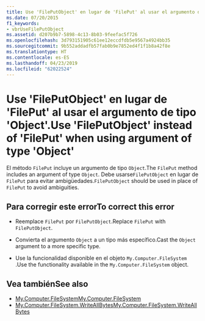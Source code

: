 ```yaml
---
title: Use 'FilePutObject' en lugar de 'FilePut' al usar el argumento de tipo 'Object'.
ms.date: 07/20/2015
f1_keywords:
- vbrUseFilePutObject
ms.assetid: d207b9b7-5898-4c13-8b03-9feefac5f726
ms.openlocfilehash: 3d793151905c61ee12eccdfdb5e9567a4924bb35
ms.sourcegitcommit: 9b552addadfb57fab0b9e7852ed4f1f1b8a42f8e
ms.translationtype: HT
ms.contentlocale: es-ES
ms.lasthandoff: 04/23/2019
ms.locfileid: "62022524"
---
```

# <a name="use-fileputobject-instead-of-fileput-when-using-argument-of-type-object"></a><span data-ttu-id="674b6-102">Use 'FilePutObject' en lugar de 'FilePut' al usar el argumento de tipo 'Object'.</span><span class="sxs-lookup"><span data-stu-id="674b6-102">Use 'FilePutObject' instead of 'FilePut' when using argument of type 'Object'</span></span>
<span data-ttu-id="674b6-103">El método `FilePut` incluye un argumento de tipo `Object`.</span><span class="sxs-lookup"><span data-stu-id="674b6-103">The `FilePut` method includes an argument of type `Object`.</span></span> <span data-ttu-id="674b6-104">Debe usarse`FilePutObject` en lugar de `FilePut` para evitar ambigüedades.</span><span class="sxs-lookup"><span data-stu-id="674b6-104">`FilePutObject` should be used in place of `FilePut` to avoid ambiguities.</span></span>  
  
## <a name="to-correct-this-error"></a><span data-ttu-id="674b6-105">Para corregir este error</span><span class="sxs-lookup"><span data-stu-id="674b6-105">To correct this error</span></span>  
  
- <span data-ttu-id="674b6-106">Reemplace `FilePut` por `FilePutObject`.</span><span class="sxs-lookup"><span data-stu-id="674b6-106">Replace `FilePut` with `FilePutObject`.</span></span>  
  
- <span data-ttu-id="674b6-107">Convierta el argumento `Object` a un tipo más específico.</span><span class="sxs-lookup"><span data-stu-id="674b6-107">Cast the `Object` argument to a more specific type.</span></span>  
  
- <span data-ttu-id="674b6-108">Use la funcionalidad disponible en el objeto `My.Computer.FileSystem` .</span><span class="sxs-lookup"><span data-stu-id="674b6-108">Use the functionality available in the `My.Computer.FileSystem` object.</span></span>  
  
## <a name="see-also"></a><span data-ttu-id="674b6-109">Vea también</span><span class="sxs-lookup"><span data-stu-id="674b6-109">See also</span></span>

- [<span data-ttu-id="674b6-110">My.Computer.FileSystem</span><span class="sxs-lookup"><span data-stu-id="674b6-110">My.Computer.FileSystem</span></span>](xref:Microsoft.VisualBasic.FileIO.FileSystem)
- [<span data-ttu-id="674b6-111">My.Computer.FileSystem.WriteAllBytes</span><span class="sxs-lookup"><span data-stu-id="674b6-111">My.Computer.FileSystem.WriteAllBytes</span></span>](xref:Microsoft.VisualBasic.MyServices.FileSystemProxy.WriteAllBytes%2A)
